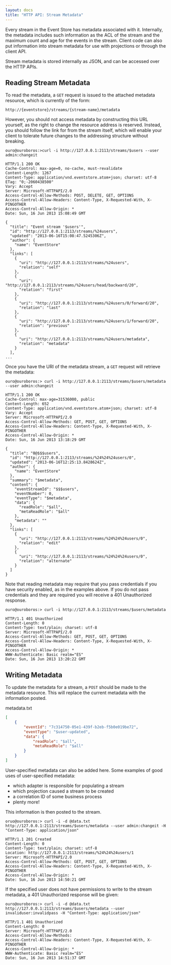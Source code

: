 ```yaml
---
layout: docs
title: "HTTP API: Stream Metadata"
---
```


Every stream in the Event Store has metadata associated with it. Internally,
the metadata includes such information as the ACL of the stream and the maximum
count and age for the events in the stream. Client code can also put
information into stream metadata for use with projections or through the client
API. 

Stream metadata is stored internally as JSON, and can be accessed over the HTTP
APIs. 

## Reading Stream Metadata

To read the metadata, a `GET` request is issued to the attached metadata
resource, which is currently of the form:

`http://{eventstore}/streams/{stream-name}/metadata`

However, you should not access metadata by constructing this URL yourself, as
the right to change the resource address is reserved. Instead, you should
follow the link for from the stream itself, which will enable your client to
tolerate future changes to the addressing structure without breaking.

`ouro@ouroboros:>curl -i http://127.0.0.1:2113/streams/$users --user admin:changeit`

```http
HTTP/1.1 200 OK
Cache-Control: max-age=0, no-cache, must-revalidate
Content-Length: 1267
Content-Type: application/vnd.eventstore.atom+json; charset: utf-8
ETag: "0;-2060438500"
Vary: Accept
Server: Microsoft-HTTPAPI/2.0
Access-Control-Allow-Methods: POST, DELETE, GET, OPTIONS
Access-Control-Allow-Headers: Content-Type, X-Requested-With, X-PINGOTHER
Access-Control-Allow-Origin: *
Date: Sun, 16 Jun 2013 15:08:49 GMT

{
  "title": "Event stream '$users'",
  "id": "http://127.0.0.1:2113/streams/%24users",
  "updated": "2013-06-16T15:08:47.5245306Z",
  "author": {
    "name": "EventStore"
  },
  "links": [
    {
      "uri": "http://127.0.0.1:2113/streams/%24users",
      "relation": "self"
    },
    {
      "uri": "http://127.0.0.1:2113/streams/%24users/head/backward/20",
      "relation": "first"
    },
    {
      "uri": "http://127.0.0.1:2113/streams/%24users/0/forward/20",
      "relation": "last"
    },
    {
      "uri": "http://127.0.0.1:2113/streams/%24users/1/forward/20",
      "relation": "previous"
    },
    {
      "uri": "http://127.0.0.1:2113/streams/%24users/metadata",
      "relation": "metadata"
    }
  ],
...
```

Once you have the URI of the metadata stream, a `GET` request will retrieve the
metadata:

`ouro@ouroboros:> curl -i http://127.0.0.1:2113/streams/$users/metadata --user admin:changeit`

```http
HTTP/1.1 200 OK
Cache-Control: max-age=31536000, public
Content-Length: 652
Content-Type: application/vnd.eventstore.atom+json; charset: utf-8
Vary: Accept
Server: Microsoft-HTTPAPI/2.0
Access-Control-Allow-Methods: GET, POST, GET, OPTIONS
Access-Control-Allow-Headers: Content-Type, X-Requested-With, X-PINGOTHER
Access-Control-Allow-Origin: *
Date: Sun, 16 Jun 2013 13:18:29 GMT

{
  "title": "0@$$$users",
  "id": "http://127.0.0.1:2113/streams/%24%24%24users/0",
  "updated": "2013-06-16T12:25:13.8428624Z",
  "author": {
    "name": "EventStore"
  },
  "summary": "$metadata",
  "content": {
    "eventStreamId": "$$$users",
    "eventNumber": 0,
    "eventType": "$metadata",
    "data": {
      "readRole": "$all",
      "metaReadRole": "$all"
    },
    "metadata": ""
  },
  "links": [
    {
      "uri": "http://127.0.0.1:2113/streams/%24%24%24users/0",
      "relation": "edit"
    },
    {
      "uri": "http://127.0.0.1:2113/streams/%24%24%24users/0",
      "relation": "alternate"
    }
  ]
}
```

Note that reading metadata may require that you pass credentials if you have
security enabled, as in the examples above. If you do not pass credentials and
they are required you will receive a 401 Unauthorized response.

`ouro@ouroboros:> curl -i http://127.0.0.1:2113/streams/$users/metadata`

```http
HTTP/1.1 401 Unauthorized
Content-Length: 0
Content-Type: text/plain; charset: utf-8
Server: Microsoft-HTTPAPI/2.0
Access-Control-Allow-Methods: GET, POST, GET, OPTIONS
Access-Control-Allow-Headers: Content-Type, X-Requested-With, X-PINGOTHER
Access-Control-Allow-Origin: *
WWW-Authenticate: Basic realm="ES"
Date: Sun, 16 Jun 2013 13:20:22 GMT
```

## Writing Metadata

To update the metadata for a stream, a `POST` should be made to the metadata
resource. This will replace the current metadata with the information posted.

metadata.txt

```json
[
    {
        "eventId": "7c314750-05e1-439f-b2eb-f5b0e019be72",
        "eventType": "$user-updated",
        "data": {
            "readRole": "$all",
            "metaReadRole": "$all" 
        }
    }
]
```

User-specified metadata can also be added here. Some examples of good uses of
user-specified metadata:

- which adapter is responsible for populating a stream
- which projection caused a stream to be created
- a correlation ID of some business process
- plenty more!

This information is then posted to the stream.

```
oruo@ouroboros:> curl -i -d @data.txt http://127.0.0.1:2113/streams/$users/metadata --user admin:changeit -H "Content-Type: application/json"
```

```http
HTTP/1.1 201 Created
Content-Length: 0
Content-Type: text/plain; charset: utf-8
Location: http://127.0.0.1:2113/streams/%24%24%24users/1
Server: Microsoft-HTTPAPI/2.0
Access-Control-Allow-Methods: GET, POST, GET, OPTIONS
Access-Control-Allow-Headers: Content-Type, X-Requested-With, X-PINGOTHER
Access-Control-Allow-Origin: *
Date: Sun, 16 Jun 2013 14:50:21 GMT

```

If the specified user does not have permissions to write to the stream
metadata, a 401 Unauthorized response will be given:

```
ouro@ouroboros:> curl -i -d @data.txt http://127.0.0.1:2113/streams/$users/metadata --user invaliduser:invalidpass -H "Content-Type: application/json"
```

```http
HTTP/1.1 401 Unauthorized
Content-Length: 0
Server: Microsoft-HTTPAPI/2.0
Access-Control-Allow-Methods:
Access-Control-Allow-Headers: Content-Type, X-Requested-With, X-PINGOTHER
Access-Control-Allow-Origin: *
WWW-Authenticate: Basic realm="ES"
Date: Sun, 16 Jun 2013 14:51:37 GMT
```